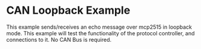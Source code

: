 CAN Loopback Example
====================

This example sends/receives an echo message over mcp2515 in loopback mode. 
This example will test the functionality of the protocol controller, and connections to it.
No CAN Bus is required.